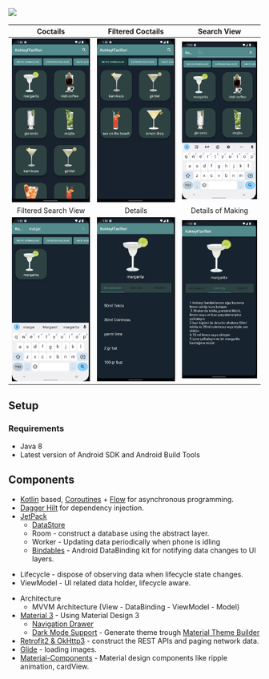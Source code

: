  <div id="top"></div>


<a href="https://www.android.com"><img src="https://img.shields.io/badge/Android-02303A.svg?style=for-the-badge&logo=android&logoColor=dark"></a>




| Coctails | Filtered Coctails |  Search View
|:-:|:-:|:-:|
| ![1](app/src/main/res/drawable/images1.png) | ![2](app/src/main/res/drawable/images2.png) | ![3](app/src/main/res/drawable/images3.png)
| Filtered Search View | Details |  Details of Making | Settings
| ![5](app/src/main/res/drawable/images4.png) | ![6](app/src/main/res/drawable/images5.png) | ![7](app/src/main/res/drawable/images6.png)











## Setup

### Requirements

- Java 8
- Latest version of Android SDK and Android Build Tools



## Components

* [Kotlin](https://kotlinlang.org/) based, [Coroutines](https://github.com/Kotlin/kotlinx.coroutines) + [Flow](https://kotlin.github.io/kotlinx.coroutines/kotlinx-coroutines-core/kotlinx.coroutines.flow/) for asynchronous programming.
* [Dagger Hilt](https://dagger.dev/hilt/) for dependency injection.
* [JetPack](https://developer.android.com/jetpack)
    + [DataStore]()
    + Room - construct a database using the abstract layer.
    + Worker - Updating data periodically when phone is idling
    + [Bindables](https://github.com/skydoves/bindables) - Android DataBinding kit for notifying data changes to UI layers.
+ Lifecycle - dispose of observing data when lifecycle state changes.
+ ViewModel - UI related data holder, lifecycle aware.
* Architecture
    + MVVM Architecture (View - DataBinding - ViewModel - Model)
* [Material 3](https://m3.material.io/) - Using Material Design 3
    + [Navigation Drawer](https://material.io/components/app-bars-bottom)
    + [Dark Mode Support](https://developer.android.com/guide/topics/ui/look-and-feel/darktheme) - Generate theme trough [Material Theme Builder](https://material-foundation.github.io/material-theme-builder/#/dynamic)
* [Retrofit2 & OkHttp3](https://github.com/square/retrofit) - construct the REST APIs and paging network data.
* [Glide](https://github.com/bumptech/glide) - loading images.
* [Material-Components](https://github.com/material-components/material-components-android) - Material design components like ripple animation, cardView.







